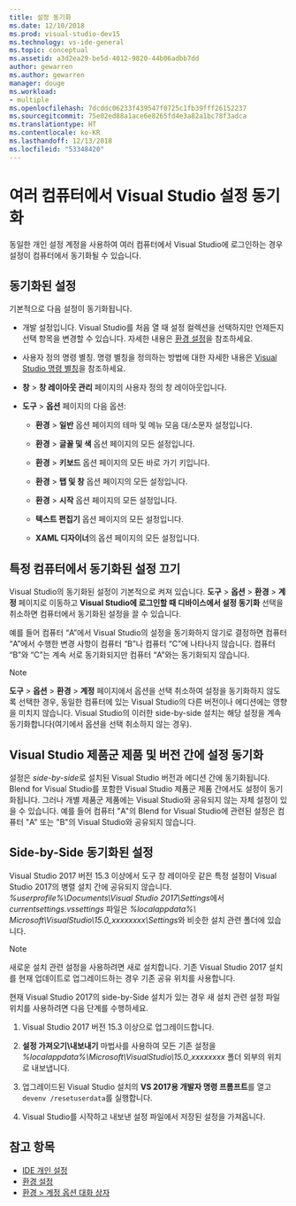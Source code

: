 ```yaml
---
title: 설정 동기화
ms.date: 12/10/2018
ms.prod: visual-studio-dev15
ms.technology: vs-ide-general
ms.topic: conceptual
ms.assetid: a3d2ea29-be5d-4012-9820-44b06adbb7dd
author: gewarren
ms.author: gewarren
manager: douge
ms.workload:
- multiple
ms.openlocfilehash: 7dcddc06233f439547f0725c1fb39fff26152237
ms.sourcegitcommit: 75e02ed88a1ace6e8265fd4e3a82a1bc78f3adca
ms.translationtype: HT
ms.contentlocale: ko-KR
ms.lasthandoff: 12/13/2018
ms.locfileid: "53348420"
---
```

# <a name="synchronize-visual-studio-settings-across-multiple-computers"></a>여러 컴퓨터에서 Visual Studio 설정 동기화

동일한 개인 설정 계정을 사용하여 여러 컴퓨터에서 Visual Studio에 로그인하는 경우 설정이 컴퓨터에서 동기화될 수 있습니다.

## <a name="synchronized-settings"></a>동기화된 설정

기본적으로 다음 설정이 동기화됩니다.

- 개발 설정입니다. Visual Studio를 처음 열 때 설정 컬렉션을 선택하지만 언제든지 선택 항목을 변경할 수 있습니다. 자세한 내용은 [환경 설정](../ide/environment-settings.md)을 참조하세요.

- 사용자 정의 명령 별칭. 명령 별칭을 정의하는 방법에 대한 자세한 내용은 [Visual Studio 명령 별칭](../ide/reference/visual-studio-command-aliases.md)을 참조하세요.

- **창** > **창 레이아웃 관리** 페이지의 사용자 정의 창 레이아웃입니다.

- **도구** > **옵션** 페이지의 다음 옵션:

   - **환경** > **일반** 옵션 페이지의 테마 및 메뉴 모음 대/소문자 설정입니다.

   - **환경** > **글꼴 및 색** 옵션 페이지의 모든 설정입니다.

   - **환경** > **키보드** 옵션 페이지의 모든 바로 가기 키입니다.

   - **환경** > **탭 및 창** 옵션 페이지의 모든 설정입니다.

   - **환경** > **시작** 옵션 페이지의 모든 설정입니다.

   - **텍스트 편집기** 옵션 페이지의 모든 설정입니다.

   - **XAML 디자이너**의 옵션 페이지의 모든 설정입니다.

## <a name="turn-off-synchronized-settings-on-a-particular-computer"></a>특정 컴퓨터에서 동기화된 설정 끄기

Visual Studio의 동기화된 설정이 기본적으로 켜져 있습니다. **도구** > **옵션** > **환경** > **계정** 페이지로 이동하고 **Visual Studio에 로그인할 때 디바이스에서 설정 동기화** 선택을 취소하면 컴퓨터에서 동기화된 설정을 끌 수 있습니다.

예를 들어 컴퓨터 “A”에서 Visual Studio의 설정을 동기화하지 않기로 결정하면 컴퓨터 “A”에서 수행한 변경 사항이 컴퓨터 “B”나 컴퓨터 “C”에 나타나지 않습니다. 컴퓨터 “B”와 “C”는 계속 서로 동기화되지만 컴퓨터 “A”와는 동기화되지 않습니다.

> [!NOTE]
> **도구** > **옵션** > **환경** > **계정** 페이지에서 옵션을 선택 취소하여 설정을 동기화하지 않도록 선택한 경우, 동일한 컴퓨터에 있는 Visual Studio의 다른 버전이나 에디션에는 영향을 미치지 않습니다. Visual Studio의 이러한 side-by-side 설치는 해당 설정을 계속 동기화합니다(여기에서 옵션을 선택 취소하지 않는 경우).

## <a name="synchronize-settings-across-visual-studio-family-products-and-editions"></a>Visual Studio 제품군 제품 및 버전 간에 설정 동기화

설정은 *side-by-side*로 설치된 Visual Studio 버전과 에디션 간에 동기화됩니다. Blend for Visual Studio를 포함한 Visual Studio 제품군 제품 간에서도 설정이 동기화됩니다. 그러나 개별 제품군 제품에는 Visual Studio와 공유되지 않는 자체 설정이 있을 수 있습니다. 예를 들어 컴퓨터 "A"의 Blend for Visual Studio에 관련된 설정은 컴퓨터 "A" 또는 "B"의 Visual Studio와 공유되지 않습니다.

## <a name="side-by-side-synchronized-settings"></a>Side-by-Side 동기화된 설정

Visual Studio 2017 버전 15.3 이상에서 도구 창 레이아웃 같은 특정 설정이 Visual Studio 2017의 병렬 설치 간에 공유되지 않습니다. *%userprofile%\Documents\Visual Studio 2017\Settings*에서 *currentsettings.vssettings* 파일은 *%localappdata%\ Microsoft\VisualStudio\15.0_xxxxxxxx\Settings*와 비슷한 설치 관련 폴더에 있습니다.

> [!NOTE]
> 새로운 설치 관련 설정을 사용하려면 새로 설치합니다. 기존 Visual Studio 2017 설치를 현재 업데이트로 업그레이드하는 경우 기존 공유 위치를 사용합니다.

현재 Visual Studio 2017의 side-by-Side 설치가 있는 경우 새 설치 관련 설정 파일 위치를 사용하려면 다음 단계를 수행하세요.

1. Visual Studio 2017 버전 15.3 이상으로 업그레이드합니다.

1. **설정 가져오기\내보내기** 마법사를 사용하여 모든 기존 설정을 *%localappdata%\Microsoft\VisualStudio\15.0_xxxxxxxx* 폴더 외부의 위치로 내보냅니다.

1. 업그레이드된 Visual Studio 설치의 **VS 2017용 개발자 명령 프롬프트**를 열고 `devenv /resetuserdata`를 실행합니다.

1. Visual Studio를 시작하고 내보낸 설정 파일에서 저장된 설정을 가져옵니다.

## <a name="see-also"></a>참고 항목

- [IDE 개인 설정](../ide/personalizing-the-visual-studio-ide.md)
- [환경 설정](../ide/environment-settings.md)
- [환경 > 계정 옵션 대화 상자](reference/accounts-environment-options-dialog-box.md)

